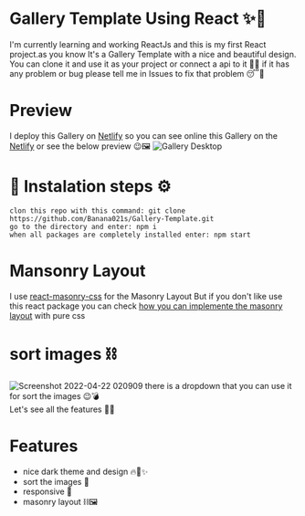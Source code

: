 # Gallery Template Using React ✨🎊
I'm currently learning and working ReactJs and this is my first React project.as you know It's a Gallery Template with a nice and beautiful design. You can clone it and use it as your project or connect a api to it 🤔🔥 if it has any problem or bug please tell me in Issues to fix that problem 😴🤝

# Preview
I deploy this Gallery on [Netlify](https://chimerical-cendol-b65002.netlify.app/) so you can see online this Gallery on the [Netlify](https://chimerical-cendol-b65002.netlify.app/) or see the below preview 😉🖼
![Gallery Desktop](https://user-images.githubusercontent.com/89915857/164554768-0c553069-068e-4b3b-b6be-3c383a76d0cf.png)

# 📍 Instalation steps ⚙
    clon this repo with this command: git clone https://github.com/Banana021s/Gallery-Template.git
    go to the directory and enter: npm i
    when all packages are completely installed enter: npm start
# Mansonry Layout
I use [react-masonry-css](https://github.com/paulcollett/react-masonry-css) for the Masonry Layout But if you don't like use this react package you can check [how you can implemente the masonry layout](https://developer.mozilla.org/en-US/docs/Web/CSS/CSS_Grid_Layout/Masonry_Layout) with pure css
# sort images ⛓
![Screenshot 2022-04-22 020909](https://user-images.githubusercontent.com/89915857/164556569-59c8aaeb-4b06-426b-a81b-56a331ed374f.png)
there is a dropdown that you can use it for sort the images 😉💣
<br>
Let's see all the features 🧐🎈
# Features   
- nice dark theme and design 🔥🎨✨
- sort the images 🧮
- responsive 📲
- masonry layout ⛓🖼
